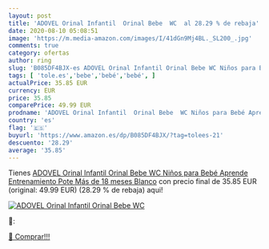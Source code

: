 ```yaml
---
layout: post
title: 'ADOVEL Orinal Infantil  Orinal Bebe  WC  al 28.29 % de rebaja'
date: 2020-08-10 05:08:51
image: 'https://m.media-amazon.com/images/I/41dGn9Mj4BL._SL200_.jpg'
comments: true
category: ofertas
author: ring
slug: 'B085DF4BJX-es ADOVEL Orinal Infantil Orinal Bebe WC Niños para Bebé...'
tags: [ 'tole.es','bebe','bebé','bebé', ]
actualPrice: 35.85 EUR
currency: EUR
price: 35.85
comparePrice: 49.99 EUR
prodname: 'ADOVEL Orinal Infantil  Orinal Bebe  WC Niños para Bebé Aprende Entrenamiento Pote Más de 18 meses  Blanco'
country: 'es'
flag: '🇪🇸'
buyurl: 'https://www.amazon.es/dp/B085DF4BJX/?tag=tolees-21'
descuento: '28.29'
average: '35.85'
---
```


Tienes [ADOVEL Orinal Infantil  Orinal Bebe  WC Niños para Bebé Aprende Entrenamiento Pote Más de 18 meses  Blanco](https://www.amazon.es/dp/B085DF4BJX/?tag=tolees-21) con precio final de  35.85 EUR (original: 49.99 EUR) (28.29 %  de rebaja) aqui!

[![ADOVEL Orinal Infantil  Orinal Bebe  WC ](https://m.media-amazon.com/images/I/41dGn9Mj4BL._SL200_.jpg)](https://www.amazon.es/dp/B085DF4BJX/?tag=tolees-21)

🔎:


[🛒 Comprar!!!](https://www.amazon.es/dp/B085DF4BJX/?tag=tolees-21)

